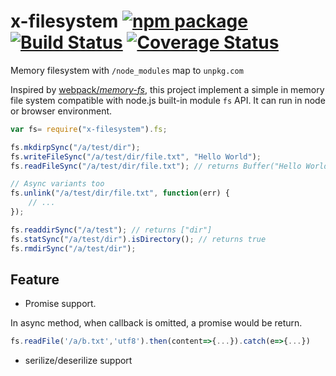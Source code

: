 # x-filesystem [![npm package](https://img.shields.io/npm/v/x-filesystem.svg?style=flat-square)](https://www.npmjs.org/package/x-filesystem) [![Build Status](https://travis-ci.org/zjuasmn/x-filesystem.svg?branch=master)](https://travis-ci.org/zjuasmn/x-filesystem) [![Coverage Status](https://coveralls.io/repos/github/zjuasmn/x-filesystem/badge.svg?branch=master)](https://coveralls.io/github/zjuasmn/x-filesystem?branch=master)

Memory filesystem with `/node_modules` map to `unpkg.com`

Inspired by [webpack/_memory-fs_](https://github.com/webpack/memory-fs), this project implement a simple in memory file system compatible with node.js built-in module `fs` API. It can run in node or browser environment.

```js
var fs= require("x-filesystem").fs;

fs.mkdirpSync("/a/test/dir");
fs.writeFileSync("/a/test/dir/file.txt", "Hello World");
fs.readFileSync("/a/test/dir/file.txt"); // returns Buffer("Hello World")

// Async variants too
fs.unlink("/a/test/dir/file.txt", function(err) {
    // ...
});

fs.readdirSync("/a/test"); // returns ["dir"]
fs.statSync("/a/test/dir").isDirectory(); // returns true
fs.rmdirSync("/a/test/dir");
```

## Feature

* Promise support.

In async method, when callback is omitted, a promise would be return.

```js
fs.readFile('/a/b.txt','utf8').then(content=>{...}).catch(e=>{...})
```

* serilize/deserilize support





